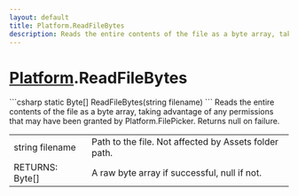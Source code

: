 ```yaml
---
layout: default
title: Platform.ReadFileBytes
description: Reads the entire contents of the file as a byte array, taking advantage of any permissions that may have been granted by Platform.FilePicker. Returns null on failure.
---
```

# [Platform]({{site.url}}/Pages/StereoKit/Platform.html).ReadFileBytes

<div class='signature' markdown='1'>
```csharp
static Byte[] ReadFileBytes(string filename)
```
Reads the entire contents of the file as a byte array,
taking advantage of any permissions that may have been granted by
Platform.FilePicker. Returns null on failure.
</div>

|  |  |
|--|--|
|string filename|Path to the file. Not affected by Assets             folder path.|
|RETURNS: Byte[]|A raw byte array if successful, null if not.|




